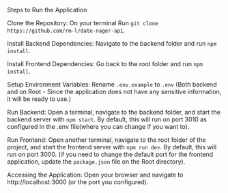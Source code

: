 Steps to Run the Application

Clone the Repository:
On your terminal Run `git clone https://github.com/rm-l/date-nager-api`.

Install Backend Dependencies:
Navigate to the backend folder and run `npm install`.

Install Frontend Dependencies:
Go back to the root folder and run `npm install`.

Setup Environment Variables:
Rename `.env.example` to `.env` (Both backend and on Root - Since the application does not have any sensitive information, it will be ready to use.)

Run Backend:
Open a terminal, navigate to the backend folder, and start the backend server with `npm start`. By default, this will run on port 3010 as configured in the .env file(where you can change if you want to).

Run Frontend:
Open another terminal, navigate to the root folder of the project, and start the frontend server with `npm run dev`. By default, this will run on port 3000.
(if you need to change the default port for the frontend application, update the `package.json` file on the Root directory).


Accessing the Application:
Open your browser and navigate to http://localhost:3000 (or the port you configured).